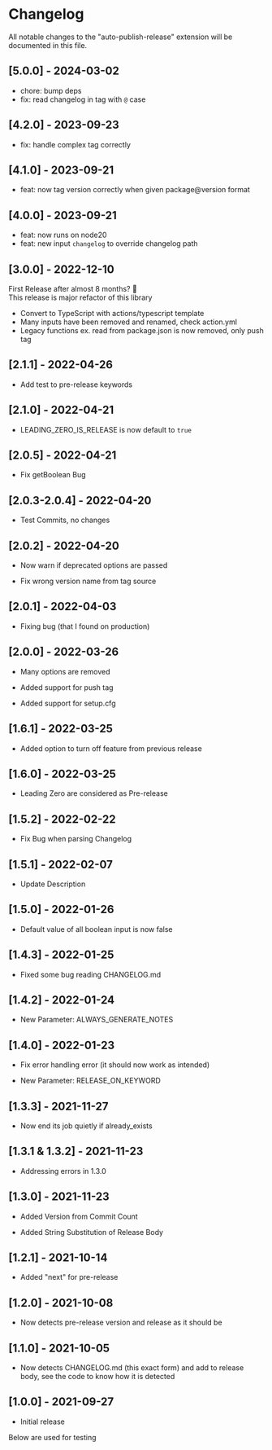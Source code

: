 # Changelog

All notable changes to the "auto-publish-release" extension will be documented in this file.

## [5.0.0] - 2024-03-02

- chore: bump deps
- fix: read changelog in tag with `@` case

## [4.2.0] - 2023-09-23

- fix: handle complex tag correctly

## [4.1.0] - 2023-09-21

- feat: now tag version correctly when given package@version format

## [4.0.0] - 2023-09-21

- feat: now runs on node20
- feat: new input `changelog` to override changelog path

## [3.0.0] - 2022-12-10

First Release after almost 8 months? 🤔  
This release is major refactor of this library

- Convert to TypeScript with actions/typescript template
- Many inputs have been removed and renamed, check action.yml
- Legacy functions ex. read from package.json is now removed, only push tag

## [2.1.1] - 2022-04-26

- Add test to pre-release keywords

## [2.1.0] - 2022-04-21

- LEADING_ZERO_IS_RELEASE is now default to `true`

## [2.0.5] - 2022-04-21

- Fix getBoolean Bug

## [2.0.3-2.0.4] - 2022-04-20

- Test Commits, no changes

## [2.0.2] - 2022-04-20

- Now warn if deprecated options are passed

- Fix wrong version name from tag source

## [2.0.1] - 2022-04-03

- Fixing bug (that I found on production)

## [2.0.0] - 2022-03-26

- Many options are removed

- Added support for push tag

- Added support for setup.cfg

## [1.6.1] - 2022-03-25

- Added option to turn off feature from previous release

## [1.6.0] - 2022-03-25

- Leading Zero are considered as Pre-release

## [1.5.2] - 2022-02-22

- Fix Bug when parsing Changelog

## [1.5.1] - 2022-02-07

- Update Description

## [1.5.0] - 2022-01-26

- Default value of all boolean input is now false

## [1.4.3] - 2022-01-25

- Fixed some bug reading CHANGELOG.md

## [1.4.2] - 2022-01-24

- New Parameter: ALWAYS_GENERATE_NOTES

## [1.4.0] - 2022-01-23

- Fix error handling error (it should now work as intended)

- New Parameter: RELEASE_ON_KEYWORD

## [1.3.3] - 2021-11-27

- Now end its job quietly if already_exists

## [1.3.1 & 1.3.2] - 2021-11-23

- Addressing errors in 1.3.0

## [1.3.0] - 2021-11-23

- Added Version from Commit Count

- Added String Substitution of Release Body

## [1.2.1] - 2021-10-14

- Added "next" for pre-release

## [1.2.0] - 2021-10-08

- Now detects pre-release version and release as it should be

## [1.1.0] - 2021-10-05

- Now detects CHANGELOG.md (this exact form) and add to release body, see the code to know how it is detected

## [1.0.0] - 2021-09-27

- Initial release

Below are used for testing
